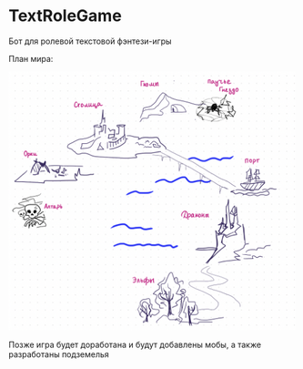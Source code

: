 # TextRoleGame
Бот для ролевой текстовой фэнтези-игры

План мира:

![Иллюстрация к проекту](https://github.com/komilakurbanova/TextRoleGame/blob/main/World.jpg)

Позже игра будет доработана и будут добавлены мобы, а также разработаны подземелья
